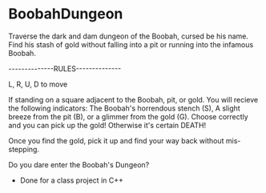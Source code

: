 # BoobahDungeon
Traverse the dark and dam dungeon of the Boobah, cursed be his name. Find his stash of gold without falling into a pit or running into the infamous Boobah.

--------------RULES--------------

L, R, U, D to move

If standing on a square adjacent to the Boobah, pit, or gold. You will recieve the following indicators: The Boobah's horrendous stench (S), A slight breeze from the pit (B), or a glimmer from the gold (G). Choose correctly and you can pick up the gold! Otherwise it's certain DEATH!

Once you find the gold, pick it up and find your way back without mis-stepping. 

Do you dare enter the Boobah's Dungeon?

* Done for a class project in C++
